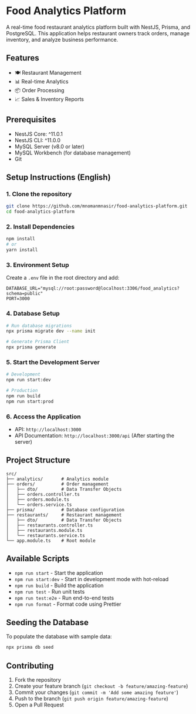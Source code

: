 # Food Analytics Platform

A real-time food restaurant analytics platform built with NestJS, Prisma, and PostgreSQL. This application helps restaurant owners track orders, manage inventory, and analyze business performance.

## Features

- 🍽️ Restaurant Management
- 📊 Real-time Analytics
- 📦 Order Processing
- 📈 Sales & Inventory Reports

## Prerequisites
- NestJS Core: ^11.0.1
- NestJS CLI: ^11.0.0
- MySQL Server (v8.0 or later)
- MySQL Workbench (for database management)
- Git

## Setup Instructions (English)

### 1. Clone the repository
```bash
git clone https://github.com/mnomanmnasir/food-analytics-platform.git
cd food-analytics-platform
```

### 2. Install Dependencies
```bash
npm install
# or
yarn install
```

### 3. Environment Setup
Create a `.env` file in the root directory and add:
```env
DATABASE_URL="mysql://root:password@localhost:3306/food_analytics?schema=public"
PORT=3000
```

### 4. Database Setup
```bash
# Run database migrations
npx prisma migrate dev --name init

# Generate Prisma Client
npx prisma generate
```

### 5. Start the Development Server
```bash
# Development
npm run start:dev

# Production
npm run build
npm run start:prod
```

### 6. Access the Application
- API: `http://localhost:3000`
- API Documentation: `http://localhost:3000/api` (After starting the server)

## Project Structure

```
src/
├── analytics/       # Analytics module
├── orders/          # Order management
│   ├── dto/         # Data Transfer Objects
│   ├── orders.controller.ts
│   ├── orders.module.ts
│   └── orders.service.ts
├── prisma/          # Database configuration
├── restaurants/     # Restaurant management
│   ├── dto/         # Data Transfer Objects
│   ├── restaurants.controller.ts
│   ├── restaurants.module.ts
│   └── restaurants.service.ts
└── app.module.ts    # Root module
```

## Available Scripts

- `npm run start` - Start the application
- `npm run start:dev` - Start in development mode with hot-reload
- `npm run build` - Build the application
- `npm run test` - Run unit tests
- `npm run test:e2e` - Run end-to-end tests
- `npm run format` - Format code using Prettier

## Seeding the Database

To populate the database with sample data:
```bash
npx prisma db seed
```

## Contributing

1. Fork the repository
2. Create your feature branch (`git checkout -b feature/amazing-feature`)
3. Commit your changes (`git commit -m 'Add some amazing feature'`)
4. Push to the branch (`git push origin feature/amazing-feature`)
5. Open a Pull Request
